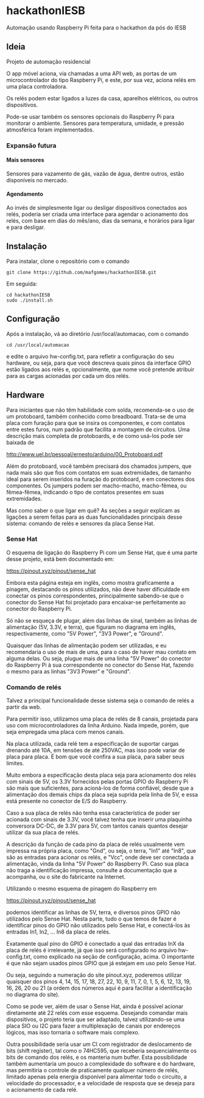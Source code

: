 # hackathonIESB
Automação usando Raspberry Pi feita para o hackathon da pós do IESB

## Ideia
Projeto de automação residencial

O app móvel aciona, via chamadas a uma API web, as portas de um
microcontrolador do tipo Raspberry Pi, e este, por sua vez, aciona
relés em uma placa controladora.

Os relés podem estar ligados a luzes da casa, aparelhos elétricos,
ou outros dispositivos.

Pode-se usar também os sensores opcionais do Raspberry Pi para
monitorar o ambiente. Sensores para temperatura, umidade, e
pressão atmosférica foram implementados.

### Expansão futura

#### Mais sensores
Sensores para vazamento de gás, vazão de água, dentre outros,
estão disponíveis no mercado.

#### Agendamento
Ao invés de simplesmente ligar ou desligar dispositivos
conectados aos relés, poderia ser criada uma interface para
agendar o acionamento dos relés, com base em dias do mês/ano,
dias da semana, e horários para ligar e para desligar.

## Instalação
Para instalar, clone o repositório com o comando

	git clone https://github.com/mafgomes/hackathonIESB.git

Em seguida:

	cd hackathonIESB
	sudo ./install.sh

## Configuração
Após a instalação, vá ao diretório /usr/local/automacao,
com o comando

	cd /usr/local/automacao

e edite o arquivo hw-config.txt, para refletir a configuração
do seu hardware, ou seja, para que você descreva quais pinos
da interface GPIO estão ligados aos relés e, opcionalmente,
que nome você pretende atribuir para as cargas acionadas por
cada um dos relés.

## Hardware
Para iniciantes que não têm habilidade com solda, recomenda-se
o uso de um protoboard, também conhecido como breadboard.
Trata-se de uma placa com furação para que se insira os
componentes, e com contatos entre estes furos, num padrão que
facilita a montagem de circuitos.
Uma descrição mais completa de protoboards, e de como usá-los
pode ser baixada de

http://www.uel.br/pessoal/ernesto/arduino/00_Protoboard.pdf

Além do protoboard, você também precisará dos chamados jumpers,
que nada mais são que fios com contatos em suas extremidades,
de tamanho ideal para serem inseridos na furação do protoboard,
e em conectores dos componentes.
Os jumpers podem ser macho-macho, macho-fêmea, ou fẽmea-fêmea,
indicando o tipo de contatos presentes em suas extremidades.

Mas como saber o que ligar em quê? As seções a seguir
explicam as ligações a serem feitas para as duas funcionalidades
principais desse sistema: comando de relés e sensores da
placa Sense Hat.

### Sense Hat
O esquema de ligação do
Raspberry Pi com um Sense Hat, que é uma parte desse projeto,
está bem documentado em:

https://pinout.xyz/pinout/sense_hat

Embora esta página esteja em inglês, como mostra graficamente
a pinagem, destacando os pinos utilizados, não deve haver
dificuldade em conectar os pinos correspondentes, principalmente
sabendo-se que o conector do Sense Hat foi projetado para
encaixar-se perfeitamente ao conector do Raspberry Pi.

Só não se esqueça de plugar, além das linhas de sinal,
também as linhas de alimentação (5V, 3.3V, e terra), que
figuram no diagrama em inglês, respectivamente, como
"5V Power", "3V3 Power", e "Ground".

Quaisquer das linhas de alimentação podem ser utilizadas,
e eu recomendaria o uso de mais de uma, para o caso de
haver mau contato em alguma delas. Ou seja, plugue mais
de uma linha "5V Power" do conector do Raspberry Pi à
sua correspondente no conector do Sense Hat, fazendo o
mesmo para as linhas "3V3 Power" e "Ground".

### Comando de relés
Talvez a principal funcionalidade desse sistema seja o
comando de relés a partir da web.

Para permitir isso, utilizamos uma placa de relés de
8 canais, projetada para uso com microcontroladores
da linha Arduino. Nada impede, porém, que seja empregada
uma placa com menos canais.

Na placa utilizada, cada relé tem a especificação de
suportar cargas drenando até 10A, em tensões de até 250VAC,
mas isso pode variar de placa para placa. É bom que você
confira a sua placa, para saber seus limites.

Muito embora a especificação desta placa seja para
acionamento dos relés com sinais de 5V, os 3.3V fornecidos
pelas portas GPIO do Raspberry Pi são mais que suficientes,
para acioná-los de forma confiável, desde que a alimentação
dos demais chips da placa seja suprida pela linha de 5V,
e essa está presente no conector de E/S do Raspberry.

Caso a sua placa de relés não tenha essa característica
de poder ser acionada com sinais de 3.3V, você talvez
tenha que inserir uma plaquinha conversora DC-DC, de
3.3V para 5V, com tantos canais quantos desejar utilizar
da sua placa de relés.

A descrição da função de cada pino da placa de relés
usualmente vem impressa na própria placa, como "Gnd",
ou seja, o terra, "In1" até "In8", que são as entradas
para acionar os relés, e "Vcc", onde deve ser conectada
a alimentação, vinda da linha "5V Power" do Raspberry Pi. 
Caso sua placa não traga a identificação impressa,
consulte a documentação que a acompanha, ou o site
do fabricante na Internet.

Utilizando o mesmo esquema de pinagem do Raspberry em

https://pinout.xyz/pinout/sense_hat

podemos identificar as linhas de 5V, terra, e diversos
pinos GPIO não utilizados pelo Sense Hat. Nesta parte,
tudo o que temos de fazer é identificar pinos do GPIO
não utilizados pelo Sense Hat, e conectá-los às entradas
In1, In2, ... In8 da placa de relés.

Exatamente qual pino do GPIO é conectado a qual
das entradas InX da placa de relés é irrelevante,
já que isso será configurado no arquivo hw-config.txt,
como explicado na seção de configuração, acima.
O importante é que não sejam usados pinos GPIO que
já estejam em uso pelo Sense Hat.

Ou seja, seguindo a numeração do site pinout.xyz,
poderemos utilizar quaisquer dos pinos
4, 14, 15, 17, 18, 27, 22, 10, 9, 11, 7, 0, 1, 5, 6,
12, 13, 19, 16, 26, 20 ou 21
(a ordem dos números aqui é para facilitar a
identificação no diagrama do site).

Como se pode ver, além de usar o Sense Hat, ainda é
possível acionar diretamente até 22 relés com esse
esquema. Desejando comandar mais dispositivos, o
projeto teria que ser adaptado, talvez utilizando-se
uma placa SIO ou I2C para fazer a multiplexação de
canais por endereços lógicos, mas isso tornaria o
software mais complexo.

Outra possibilidade seria usar um CI com registrador
de deslocamento de bits (shift register), tal como o
74HC595, que receberia sequencialmente os bits de
comando dos relés, e os manteria num buffer.
Esta possibilidade também aumentaria um pouco a
complexidade do software e do hardware, mas permitiria
o controle de praticamente qualquer número de relés,
limitado apenas pela energia disponível para alimentar
todo o circuito, a velocidade do processador, e a
velocidade de resposta que se deseja para o acionamento
de cada relé.
